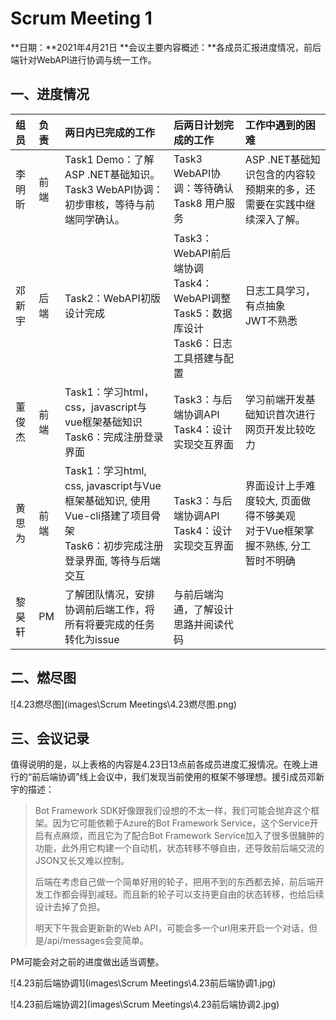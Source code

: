 # Scrum Meeting 1

**日期：**2021年4月21日
**会议主要内容概述：**各成员汇报进度情况，前后端针对WebAPI进行协调与统一工作。

## 一、进度情况
| 组员   | 负责 | 两日内已完成的工作                                           | 后两日计划完成的工作                                         | 工作中遇到的困难                                             |
| :----- | :--- | :----------------------------------------------------------- | :----------------------------------------------------------- | :----------------------------------------------------------- |
| 李明昕 | 前端 | Task1 Demo：了解ASP .NET基础知识。<br />Task3 WebAPI协调：初步审核，等待与前端同学确认。 | Task3 WebAPI协调：等待确认<br/>Task8 用户服务                | ASP .NET基础知识包含的内容较预期来的多，还需要在实践中继续深入了解。 |
| 邓新宇 | 后端 | Task2：WebAPI初版设计完成                                    | Task3：WebAPI前后端协调<br/>Task4：WebAPI调整<br/>Task5：数据库设计<br/>Task6：日志工具搭建与配置 | 日志工具学习，有点抽象<br/>JWT不熟悉                         |
| 董俊杰 | 前端 | Task1：学习html，css，javascript与vue框架基础知识<br/> Task6：完成注册登录界面 | Task3：与后端协调API<br/>Task4：设计实现交互界面             | 学习前端开发基础知识首次进行网页开发比较吃力                 |
| 黄思为 | 前端 | Task1：学习html, css, javascript与Vue框架基础知识, 使用Vue-cli搭建了项目骨架<br/> Task6：初步完成注册登录界面, 等待与后端交互 | Task3：与后端协调API<br />Task4：设计实现交互界面            | 界面设计上手难度较大, 页面做得不够美观<br/> 对于Vue框架掌握不熟练, 分工暂时不明确 |
| 黎昊轩 | PM   | 了解团队情况，安排协调前后端工作，将所有将要完成的任务转化为issue | 与前后端沟通，了解设计思路并阅读代码                         |                                                              |
## 二、燃尽图

![4.23燃尽图](images\Scrum Meetings\4.23燃尽图.png)
## 三、会议记录

值得说明的是，以上表格的内容是4.23日13点前各成员进度汇报情况。在晚上进行的“前后端协调”线上会议中，我们发现当前使用的框架不够理想。援引成员邓新宇的描述：

>Bot Framework SDK好像跟我们设想的不太一样，我们可能会抛弃这个框架。因为它可能依赖于Azure的Bot Framework Service，这个Service开启有点麻烦，而且它为了配合Bot Framework Service加入了很多很臃肿的功能，此外用它构建一个自动机，状态转移不够自由，还导致前后端交流的JSON又长又难以控制。
>
>后端在考虑自己做一个简单好用的轮子，把用不到的东西都去掉，前后端开发工作都会得到减轻。而且新的轮子可以支持更自由的状态转移，也给后续设计去掉了负担。
>
>明天下午我会更新新的Web API，可能会多一个url用来开启一个对话，但是/api/messages会变简单。

PM可能会对之前的进度做出适当调整。

![4.23前后端协调1](images\Scrum Meetings\4.23前后端协调1.jpg)

![4.23前后端协调2](images\Scrum Meetings\4.23前后端协调2.jpg)

